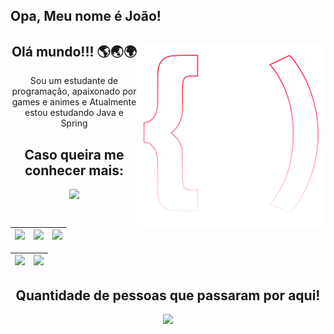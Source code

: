 ## Opa, Meu nome é João!
<div align="center">
<img src="logo.svg" width="300px" min-width="300px" max-width="300px" align="right" alt="Logo iuricode">

<h2>Olá mundo!!! 🌎🌏🌍</h2>

<p>Sou um estudante de programação, apaixonado por games e animes e Atualmente estou estudando Java e Spring</p>

## Caso queira me conhecer mais: 

<div align="center">
  <a href="https://www.linkedin.com/in/joaomarcosdev" alt="Linkedin">
    <img src="https://img.shields.io/badge/-Linkedin-ff3a5e?style=for-the-badge&logo=Linkedin&logoColor=FFF"/>
  </a>
</div>


| ![](http://github-profile-summary-cards.vercel.app/api/cards/stats?username=Nesrux&theme=tokyonight) | ![](http://github-profile-summary-cards.vercel.app/api/cards/repos-per-language?username=Nesrux&theme=tokyonight) | ![](http://github-profile-summary-cards.vercel.app/api/cards/most-commit-language?username=Nesrux&theme=tokyonight) |
| :-: | :-: | :-: |

| ![](http://github-profile-summary-cards.vercel.app/api/cards/profile-details?username=Nesrux&theme=tokyonight) | ![](http://github-profile-summary-cards.vercel.app/api/cards/productive-time?username=Nesrux&theme=tokyonight&utcOffset=-3) |
| :-: | :-: |
  ## Quantidade de pessoas que passaram por aqui!
  <p align="center">   <img alingn="center" src="https://profile-counter.glitch.me/Nesrux/count.svg" /></p>

